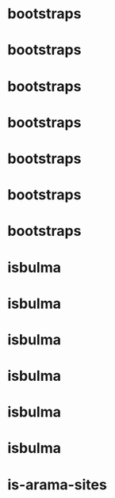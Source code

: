 # bootstraps
# bootstraps
# bootstraps
# bootstraps
# bootstraps
# bootstraps
# bootstraps
# isbulma
# isbulma
# isbulma
# isbulma
# isbulma
# isbulma
# is-arama-sites
